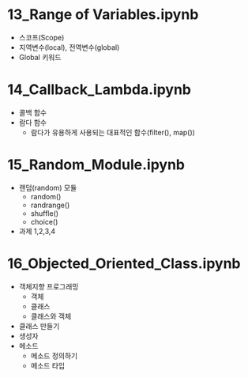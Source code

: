# 13_Range of Variables.ipynb
- 스코프(Scope)
- 지역변수(local), 전역변수(global)
- Global 키워드

# 14_Callback_Lambda.ipynb
- 콜백 함수
- 람다 함수
    - 람다가 유용하게 사용되는 대표적인 함수(filter(), map())

# 15_Random_Module.ipynb
- 랜덤(random) 모듈
    - random()
    - randrange()
    - shuffle()
    - choice()
- 과제 1,2,3,4

# 16_Objected_Oriented_Class.ipynb
- 객체지향 프로그래밍
    - 객체
    - 클래스
    - 클래스와 객체
- 클래스 만들기
- 생성자
- 메소드
    - 메소드 정의하기
    - 메소드 타입